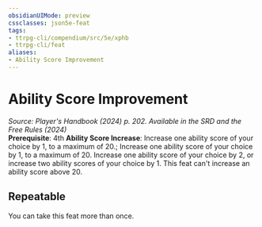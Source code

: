 ```yaml
---
obsidianUIMode: preview
cssclasses: json5e-feat
tags:
- ttrpg-cli/compendium/src/5e/xphb
- ttrpg-cli/feat
aliases:
- Ability Score Improvement
---
```

# Ability Score Improvement
*Source: Player's Handbook (2024) p. 202. Available in the <span title='Systems Reference Document (5.2)'>SRD</span> and the Free Rules (2024)*  
**Prerequisite**: 4th
**Ability Score Increase**: Increase one ability score of your choice by 1, to a maximum of 20.; Increase one ability score of your choice by 1, to a maximum of 20.
Increase one ability score of your choice by 2, or increase two ability scores of your choice by 1. This feat can't increase an ability score above 20.

## Repeatable

You can take this feat more than once.